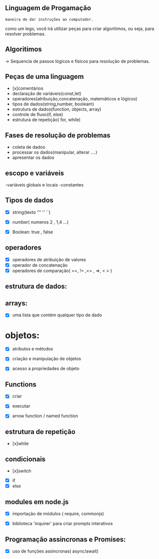## Linguagem de Progamação

    maneira de dar instruções ao computador.
como um lego, você irá utilizar peças para criar algoritimos, ou seja, para resolver problemas.

## Algoritimos 
-> Sequencia de passos lógicos e físicos para resolução de problemas.


## Peças de uma linguagem
- [x]comentários
- declaração de variáveis(const,let)
- operadores(atribuição,concatenação, matemáticos e lógicos)
- tipos de dados(string,number, booleam)
- estrutura de dados(function, objects, array)
- controle de fluxo(if, else)
- estrutura de repetição( for, while)


## Fases de resolução de problemas
- coleta de dados
- processar os dados(manipular, alterar ....)
- apresentar os dados

## escopo e variáveis
-variáveis globais e locais
-constantes

## Tipos de dados
- [x] string(texto "" '' ´´)
- [x] number( numeros 2 , 1,4 ...)
- [x] Boolean: true , false


## operadores
- [x] operadores de atribuição de valores
- [x] operador de concatenação
- [x] operadores de comparação( ==, != ,<= , =>, < > )

## estrutura de dados:

## arrays:
- [x] uma lista que contém qualquer tipo de dado

# objetos:
- [x] atributos e métodos
- [x] criação e manipulação de objetos
- [x] acesso a propriedades de objeto


## Functions
- [x] criar
- [x] executar
- [x] arrow function / named function


## estrutura de repetição
- [x]while



## condicionais
- [x]switch
- [x] if
- [x] else
## modules em node.js
- [x] importação de módulos ( require, commonjs)
- [x] biblioteca 'inquirer' para criar prompts interativos


## Programação assincronas e Promises:
-[x] uso de funções assincronas( async/await)